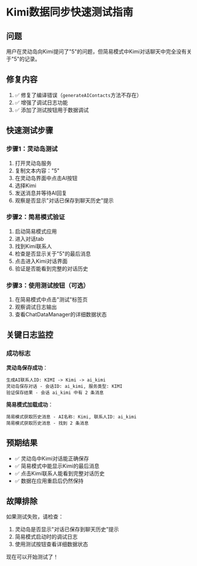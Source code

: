 # Kimi数据同步快速测试指南

## 问题
用户在灵动岛向Kimi提问了"5"的问题，但简易模式中Kimi对话聊天中完全没有关于"5"的记录。

## 修复内容
1. ✅ 修复了编译错误（`generateAIContacts`方法不存在）
2. ✅ 增强了调试日志功能
3. ✅ 添加了测试按钮用于数据调试

## 快速测试步骤

### 步骤1：灵动岛测试
1. 打开灵动岛服务
2. 复制文本内容："5"
3. 在灵动岛界面中点击AI按钮
4. 选择Kimi
5. 发送消息并等待AI回复
6. 观察是否显示"对话已保存到聊天历史"提示

### 步骤2：简易模式验证
1. 启动简易模式应用
2. 进入对话tab
3. 找到Kimi联系人
4. 检查是否显示关于"5"的最后消息
5. 点击进入Kimi对话界面
6. 验证是否能看到完整的对话历史

### 步骤3：使用测试按钮（可选）
1. 在简易模式中点击"测试"标签页
2. 观察调试日志输出
3. 查看ChatDataManager的详细数据状态

## 关键日志监控

### 成功标志
**灵动岛保存成功**：
```
生成AI联系人ID: KIMI -> Kimi -> ai_kimi
灵动岛保存对话 - 会话ID: ai_kimi, 服务类型: KIMI
验证保存结果 - 会话 ai_kimi 中有 2 条消息
```

**简易模式加载成功**：
```
简易模式获取历史消息 - AI名称: Kimi, 联系人ID: ai_kimi
简易模式获取历史消息 - 找到 2 条消息
```

## 预期结果
- ✅ 灵动岛中Kimi对话能正确保存
- ✅ 简易模式中能显示Kimi的最后消息
- ✅ 点击Kimi联系人能看到完整对话历史
- ✅ 数据在应用重启后仍然保持

## 故障排除
如果测试失败，请检查：
1. 灵动岛是否显示"对话已保存到聊天历史"提示
2. 简易模式启动时的调试日志
3. 使用测试按钮查看详细数据状态

现在可以开始测试了！

